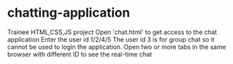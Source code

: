 # chatting-application
Trainee HTML,CSS,JS project
Open 'chat.html' to get access to the chat application
Enter the user id 1/2/4/5
The user id 3 is for group chat so it cannot be used to login the application.
Open two or more tabs in the same browser with different ID to see the real-time chat
